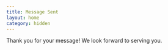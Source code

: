 ```yaml
---
title: Message Sent
layout: home
category: hidden
---
```

Thank you for your message! We look forward to serving you.
